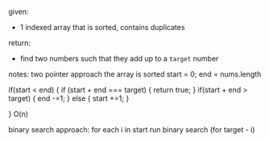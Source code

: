 given:
- 1 indexed array that is sorted, contains duplicates

return:
- find two numbers such that they add up to a `target` number


notes:
two pointer approach
the array is sorted
start = 0;
end = nums.length

if(start < end)
{
    if (start + end === target)
    {
        return true;
    }
    if(start + end > target)
    {
        end -=1;
    }
    else
    {
        start +=1;
    }

}
O(n)

binary search approach:
for each i in start run binary search (for target - i)
